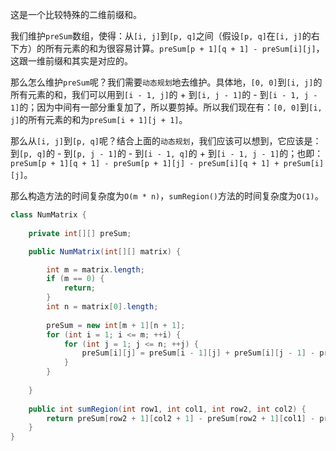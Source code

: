 这是一个比较特殊的二维前缀和。

我们维护`preSum`数组，使得：从`[i, j]`到`[p, q]`之间（假设`[p, q]`在`[i, j]`的右下方）的所有元素的和为很容易计算。`preSum[p + 1][q + 1] - preSum[i][j]`，这跟一维前缀和其实是对应的。

那么怎么维护`preSum`呢？我们需要`动态规划`地去维护。具体地，`[0, 0]`到`[i, j]`的所有元素的和，我们可以用到`[i - 1, j]`的 + 到`[i, j - 1]`的 - 到`[i - 1, j - 1]`的；因为中间有一部分重复加了，所以要剪掉。所以我们现在有：`[0, 0]`到`[i, j]`的所有元素的和为`preSum[i + 1][j + 1]`。

那么从`[i, j]`到`[p, q]`呢？结合上面的`动态规划`，我们应该可以想到，它应该是：到`[p, q]`的 - 到`[p, j - 1]`的 - 到`[i - 1, q]`的 + 到`[i - 1, j - 1]`的；也即：`preSum[p + 1][q + 1] - preSum[p + 1][j] - preSum[i][q + 1] + preSum[i][j]`。

那么构造方法的时间复杂度为`O(m * n)`，`sumRegion()`方法的时间复杂度为`O(1)`。

```java
class NumMatrix {
    
    private int[][] preSum;

    public NumMatrix(int[][] matrix) {

        int m = matrix.length;
        if (m == 0) {
            return;
        }
        int n = matrix[0].length;
        
        preSum = new int[m + 1][n + 1];
        for (int i = 1; i <= m; ++i) {
            for (int j = 1; j <= n; ++j) {
                preSum[i][j] = preSum[i - 1][j] + preSum[i][j - 1] - preSum[i - 1][j - 1] + matrix[i - 1][j - 1];
            }
        }
        
    }
    
    public int sumRegion(int row1, int col1, int row2, int col2) {
		return preSum[row2 + 1][col2 + 1] - preSum[row2 + 1][col1] - preSum[row1][col2 + 1] + preSum[row1][col1];
    }
}
```
